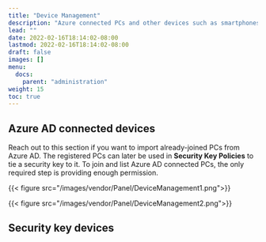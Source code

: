 ```yaml
---
title: "Device Management"
description: "Azure connected PCs and other devices such as smartphones and contactless cards."
lead: ""
date: 2022-02-16T18:14:02-08:00
lastmod: 2022-02-16T18:14:02-08:00
draft: false
images: []
menu:
  docs:
    parent: "administration"
weight: 15
toc: true
---
```


## Azure AD connected devices

Reach out to this section if you want to import already-joined PCs from Azure AD. The registered PCs can later be used in **Security Key Policies** to tie a security key to it. To join and list Azure AD connected PCs, the only required step is providing enough permission.

{{< figure src="/images/vendor/Panel/DeviceManagement1.png">}}

{{< figure src="/images/vendor/Panel/DeviceManagement2.png">}}

## Security key devices
